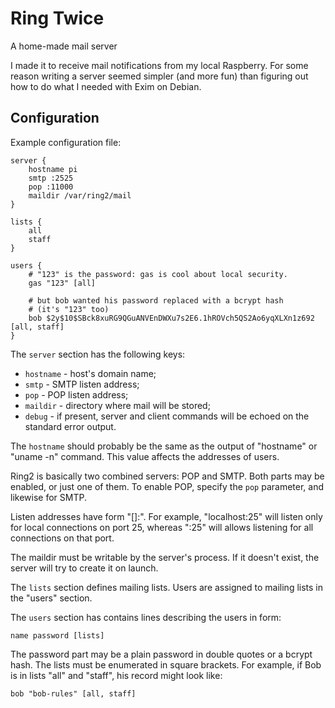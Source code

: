 # Ring Twice
A home-made mail server

I made it to receive mail notifications from my local Raspberry. For
some reason writing a server seemed simpler (and more fun) than
figuring out how to do what I needed with Exim on Debian.


## Configuration

Example configuration file:

	server {
		hostname pi
		smtp :2525
		pop :11000
		maildir /var/ring2/mail
	}

	lists {
		all
		staff
	}

	users {
		# "123" is the password: gas is cool about local security.
		gas "123" [all]

		# but bob wanted his password replaced with a bcrypt hash
		# (it's "123" too)
		bob $2y$10$SBck8xuRG9QGuANVEnDWXu7s2E6.1hROVch5QS2Ao6yqXLXn1z692 [all, staff]
	}

The `server` section has the following keys:

* `hostname` - host's domain name;
* `smtp` - SMTP listen address;
* `pop` - POP listen address;
* `maildir` - directory where mail will be stored;
* `debug` - if present, server and client commands will be echoed on the standard error output.

The `hostname` should probably be the same as the output of "hostname"
or "uname -n" command. This value affects the addresses of users.

Ring2 is basically two combined servers: POP and SMTP. Both parts may
be enabled, or just one of them. To enable POP, specify the `pop`
parameter, and likewise for SMTP.

Listen addresses have form "[<addr>]:<port>". For example,
"localhost:25" will listen only for local connections on port 25,
whereas ":25" will allows listening for all connections on that port.

The maildir must be writable by the server's process. If it doesn't
exist, the server will try to create it on launch.

The `lists` section defines mailing lists. Users are assigned to mailing
lists in the "users" section.

The `users` section has contains lines describing the users in form:

	name password [lists]

The password part may be a plain password in double quotes or a bcrypt
hash. The lists must be enumerated in square brackets. For example, if
Bob is in lists "all" and "staff", his record might look like:

	bob "bob-rules" [all, staff]
